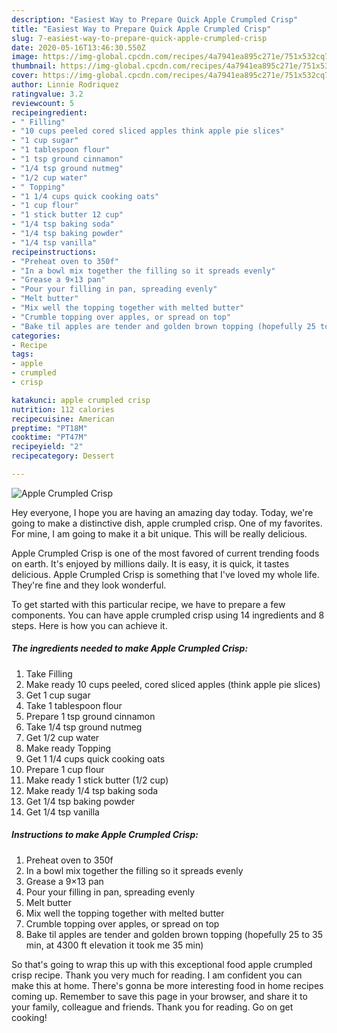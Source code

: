 ```yaml
---
description: "Easiest Way to Prepare Quick Apple Crumpled Crisp"
title: "Easiest Way to Prepare Quick Apple Crumpled Crisp"
slug: 7-easiest-way-to-prepare-quick-apple-crumpled-crisp
date: 2020-05-16T13:46:30.550Z
image: https://img-global.cpcdn.com/recipes/4a7941ea895c271e/751x532cq70/apple-crumpled-crisp-recipe-main-photo.jpg
thumbnail: https://img-global.cpcdn.com/recipes/4a7941ea895c271e/751x532cq70/apple-crumpled-crisp-recipe-main-photo.jpg
cover: https://img-global.cpcdn.com/recipes/4a7941ea895c271e/751x532cq70/apple-crumpled-crisp-recipe-main-photo.jpg
author: Linnie Rodriquez
ratingvalue: 3.2
reviewcount: 5
recipeingredient:
- " Filling"
- "10 cups peeled cored sliced apples think apple pie slices"
- "1 cup sugar"
- "1 tablespoon flour"
- "1 tsp ground cinnamon"
- "1/4 tsp ground nutmeg"
- "1/2 cup water"
- " Topping"
- "1 1/4 cups quick cooking oats"
- "1 cup flour"
- "1 stick butter 12 cup"
- "1/4 tsp baking soda"
- "1/4 tsp baking powder"
- "1/4 tsp vanilla"
recipeinstructions:
- "Preheat oven to 350f"
- "In a bowl mix together the filling so it spreads evenly"
- "Grease a 9×13 pan"
- "Pour your filling in pan, spreading evenly"
- "Melt butter"
- "Mix well the topping together with melted butter"
- "Crumble topping over apples, or spread on top"
- "Bake til apples are tender and golden brown topping (hopefully 25 to 35 min, at 4300 ft elevation it took me 35 min)"
categories:
- Recipe
tags:
- apple
- crumpled
- crisp

katakunci: apple crumpled crisp 
nutrition: 112 calories
recipecuisine: American
preptime: "PT18M"
cooktime: "PT47M"
recipeyield: "2"
recipecategory: Dessert

---
```



![Apple Crumpled Crisp](https://img-global.cpcdn.com/recipes/4a7941ea895c271e/751x532cq70/apple-crumpled-crisp-recipe-main-photo.jpg)

Hey everyone, I hope you are having an amazing day today. Today, we're going to make a distinctive dish, apple crumpled crisp. One of my favorites. For mine, I am going to make it a bit unique. This will be really delicious.

Apple Crumpled Crisp is one of the most favored of current trending foods on earth. It's enjoyed by millions daily. It is easy, it is quick, it tastes delicious. Apple Crumpled Crisp is something that I've loved my whole life. They're fine and they look wonderful.




To get started with this particular recipe, we have to prepare a few components. You can have apple crumpled crisp using 14 ingredients and 8 steps. Here is how you can achieve it.

##### The ingredients needed to make Apple Crumpled Crisp:

1. Take  Filling
1. Make ready 10 cups peeled, cored sliced apples (think apple pie slices)
1. Get 1 cup sugar
1. Take 1 tablespoon flour
1. Prepare 1 tsp ground cinnamon
1. Take 1/4 tsp ground nutmeg
1. Get 1/2 cup water
1. Make ready  Topping
1. Get 1 1/4 cups quick cooking oats
1. Prepare 1 cup flour
1. Make ready 1 stick butter (1/2 cup)
1. Make ready 1/4 tsp baking soda
1. Get 1/4 tsp baking powder
1. Get 1/4 tsp vanilla




##### Instructions to make Apple Crumpled Crisp:

1. Preheat oven to 350f
1. In a bowl mix together the filling so it spreads evenly
1. Grease a 9×13 pan
1. Pour your filling in pan, spreading evenly
1. Melt butter
1. Mix well the topping together with melted butter
1. Crumble topping over apples, or spread on top
1. Bake til apples are tender and golden brown topping (hopefully 25 to 35 min, at 4300 ft elevation it took me 35 min)




So that's going to wrap this up with this exceptional food apple crumpled crisp recipe. Thank you very much for reading. I am confident you can make this at home. There's gonna be more interesting food in home recipes coming up. Remember to save this page in your browser, and share it to your family, colleague and friends. Thank you for reading. Go on get cooking!
